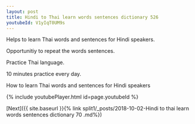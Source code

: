 ```yaml
---
layout: post
title: Hindi to Thai learn words sentences dictionary 526 
youtubeId: V1yIqT0UM9s
---
```

 
 
Helps to learn Thai words and sentences for Hindi speakers.

Opportunitiy to repeat the words sentences. 

Practice Thai language. 
 
10 minutes practice every day. 
 
How to learn Thai words and sentences for Hindi speakers 
 
{% include youtubePlayer.html id=page.youtubeId %}
 
 
[Next]({{ site.baseurl }}{% link  split1/_posts/2018-10-02-Hindi to thai learn words sentences dictionary 70 .md%})
 
